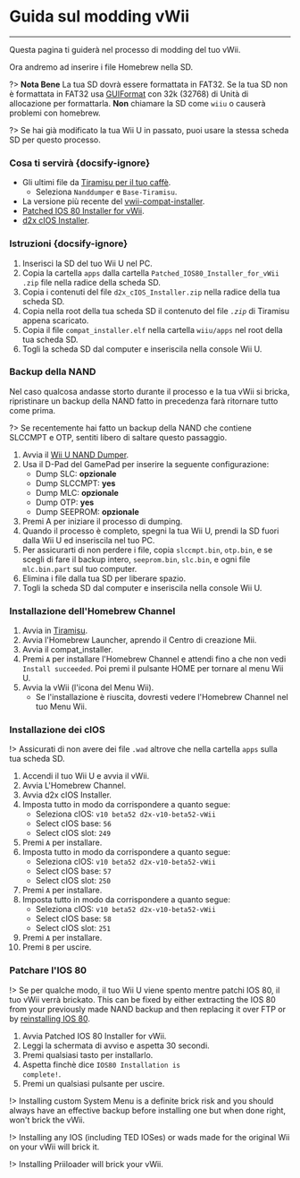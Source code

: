 # Guida sul modding vWii
---
Questa pagina ti guiderà nel processo di modding del tuo vWii.

Ora andremo ad inserire i file Homebrew nella SD.

?> **Nota Bene** La tua SD dovrà essere formattata in FAT32. Se la tua SD non è formattata in FAT32 usa [GUIFormat](http://ridgecrop.co.uk/index.htm?guiformat.htm) con 32k (32768) di Unità di allocazione per formattarla. **Non** chiamare la SD come `wiiu` o causerà problemi con homebrew.

?> Se hai già modificato la tua Wii U in passato, puoi usare la stessa scheda SD per questo processo.



### Cosa ti servirà {docsify-ignore}

- Gli ultimi file da [Tiramisu per il tuo caffè](https://tiramisu.foryour.cafe).
    - Seleziona `Nanddumper` e `Base-Tiramisu`.
- La versione più recente del [vwii-compat-installer](https://github.com/TheLordScruffy/vwii-compat-installer/releases).
- <a href="docs/files/Patched_IOS80_Installer_for_vWii.zip" download>Patched IOS 80 Installer for vWii</a>.
- <a href ="docs/files/d2x_cIOS_Installer.zip" download>d2x cIOS Installer</a>.

### Istruzioni {docsify-ignore}

1. Inserisci la SD del tuo Wii U nel PC.
1. Copia la cartella `apps` dalla cartella <code>Patched_<wbr>IOS80_<wbr>Installer_<wbr>for_<wbr>vWii<wbr>.zip</code> file nella radice della scheda SD.
1. Copia i contenuti del file <code>d2x_<wbr>cIOS_<wbr>Installer<wbr>.zip</code> nella radice della tua scheda SD.
1. Copia nella root della tua scheda SD il contenuto del file *`.zip`* di Tiramisu appena scaricato.
1. Copia il file `compat_installer.elf` nella cartella `wiiu/apps` nel root della tua scheda SD.
1. Togli la scheda SD dal computer e inseriscila nella console Wii U.

### Backup della NAND

Nel caso qualcosa andasse storto durante il processo e la tua vWii si bricka, ripristinare un backup della NAND fatto in precedenza farà ritornare tutto come prima.

?> Se recentemente hai fatto un backup della NAND che contiene SLCCMPT e OTP, sentiti libero di saltare questo passaggio.

1. Avvia il [Wii U NAND Dumper](vwii/browser-exploit).
1. Usa il D-Pad del GamePad per inserire la seguente configurazione:
    - Dump SLC: **opzionale**
    - Dump SLCCMPT: **yes**
    - Dump MLC: **opzionale**
    - Dump OTP: **yes**
    - Dump SEEPROM: **opzionale**
1. Premi A per iniziare il processo di dumping.
1. Quando il processo è completo, spegni la tua Wii U, prendi la SD fuori dalla Wii U ed inseriscila nel tuo PC.
1. Per assicurarti di non perdere i file, copia `slccmpt.bin`, `otp.bin`, e se scegli di fare il backup intero, `seeprom.bin`, `slc.bin`, e ogni file `mlc.bin.part` sul tuo computer.
1. Elimina i file dalla tua SD per liberare spazio.
1. Togli la scheda SD dal computer e inseriscila nella console Wii U.

### Installazione dell'Homebrew Channel

1. Avvia in [Tiramisu](vwii/browser-exploit).
1. Avvia l'Homebrew Launcher, aprendo il Centro di creazione Mii.
1. Avvia il compat_installer.
1. Premi `A` per installare l'Homebrew Channel e attendi fino a che non vedi `Install succeeded`. Poi premi il pulsante HOME per tornare al menu Wii U.
1. Avvia la vWii (l'icona del Menu Wii).
   - Se l'installazione è riuscita, dovresti vedere l'Homebrew Channel nel tuo Menu Wii.

### Installazione dei cIOS

!> Assicurati di non avere dei file `.wad` altrove che nella cartella `apps` sulla tua scheda SD.

1. Accendi il tuo Wii U e avvia il vWii.
1. Avvia L'Homebrew Channel.
1. Avvia d2x cIOS Installer.
1. Imposta tutto in modo da corrispondere a quanto segue:
    - Seleziona cIOS: `v10 beta52 d2x-v10-beta52-vWii`
    - Select cIOS base: `56`
    - Select cIOS slot: `249`
1. Premi `A` per installare.
1. Imposta tutto in modo da corrispondere a quanto segue:
    - Seleziona cIOS: `v10 beta52 d2x-v10-beta52-vWii`
    - Select cIOS base: `57`
    - Select cIOS slot: `250`
1. Premi `A` per installare.
1. Imposta tutto in modo da corrispondere a quanto segue:
    - Seleziona cIOS: `v10 beta52 d2x-v10-beta52-vWii`
    - Select cIOS base: `58`
    - Select cIOS slot: `251`
1. Premi `A` per installare.
1. Premi `B` per uscire.

### Patchare l'IOS 80

!> Se per qualche modo, il tuo Wii U viene spento mentre patchi IOS 80, il tuo vWii verrà brickato. This can be fixed by either extracting the IOS 80 from your previously made NAND backup and then replacing it over FTP or by [reinstalling IOS 80](recover-vwii-ioses-channels).

1. Avvia Patched IOS 80 Installer for vWii.
1. Leggi la schermata di avviso e aspetta 30 secondi.
1. Premi qualsiasi tasto per installarlo.
1. Aspetta finchè dice <code>IOS80 <wbr>Installation <wbr>is <wbr>complete!</code>.
1. Premi un qualsiasi pulsante per uscire.

!> Installing custom System Menu is a definite brick risk and you should always have an effective backup before installing one but when done right, won't brick the vWii.

!> Installing any IOS (including TED IOSes) or wads made for the original Wii on your vWii will brick it.

!> Installing Priiloader will brick your vWii.
